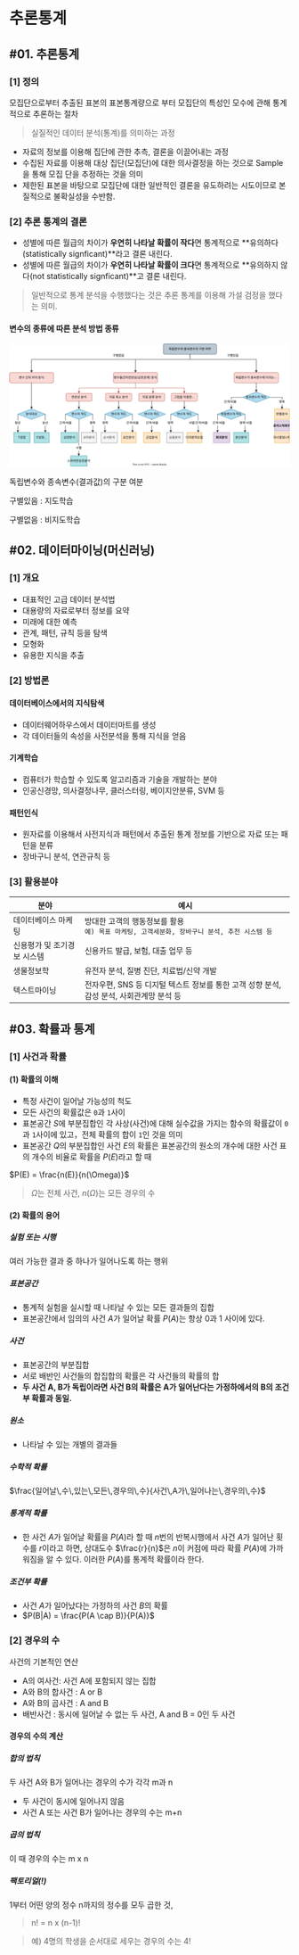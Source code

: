 # 추론통계

## #01. 추론통계

### [1] 정의

모집단으로부터 추출된 표본의 표본통계량으로 부터 모집단의 특성인 모수에 관해 통계적으로 추론하는 절차

> 실질적인 데이터 분석(통계)를 의미하는 과정

- 자료의 정보를 이용해 집단에 관한 추측, 결론을 이끌어내는 과정
- 수집된 자료를 이용해 대상 집단(모집단)에 대한 의사결정을 하는 것으로 Sample을 통해 모집 단을 추정하는 것을 의미
- 제한된 표본을 바탕으로 모집단에 대한 일반적인 결론을 유도하려는 시도이므로 본질적으로 불확실성을 수반함.

### [2] 추론 통계의 결론

- 성별에 따른 월급의 차이가 **우연히 나타날 확률이 작다**면 통계적으로 **유의하다(statistically signficant)**라고 결론 내린다.
- 성별에 따른 월급의 차이가 **우연히 나타날 확률이 크다**면 통계적으로 **유의하지 않다(not statistically signficant)**고 결론 내린다.

> 일반적으로 통계 분석을 수행했다는 것은 추론 통계를 이용해 가설 검정을 했다는 의미.

#### 변수의 종류에 따른 분석 방법 종류

![analysis](res/analysis.svg)

독립변수와 종속변수(결과값)의 구분 여분

구별있음 : 지도학습

구별없음 : 비지도학습

## #02. 데이터마이닝(머신러닝)

### [1] 개요

- 대표적인 고급 데이터 분석법
- 대용량의 자료로부터 정보를 요약
- 미래에 대한 예측
- 관계, 패턴, 규칙 등을 탐색
- 모형화
- 유용한 지식을 추출

### [2] 방법론

#### 데이터베이스에서의 지식탐색

- 데이터웨어하우스에서 데이터마트를 생성
- 각 데이터들의 속성을 사전분석을 통해 지식을 얻음

#### 기계학습

- 컴퓨터가 학습할 수 있도록 알고리즘과 기술을 개발하는 분야
- 인공신경망, 의사결정나무, 클러스터링, 베이지안분류, SVM 등

#### 패턴인식

- 원자료를 이용해서 사전지식과 패턴에서 추출된 통계 정보를 기반으로 자료 또는 패턴을 분류
- 장바구니 분석, 연관규칙 등

### [3] 활용분야

| 분야 | 예시 |
| --- | --- |
| 데이터베이스 마케팅 | 방대한 고객의 행동정보를 활용<br/>`예) 목표 마케팅, 고객세분화, 장바구니 분석, 추천 시스템 등` |
| 신용평가 및 조기경보 시스템 | 신용카드 발급, 보험, 대출 업무 등 |
| 생물정보학 | 유전자 분석, 질병 진단, 치료법/신약 개발 |
| 텍스트마이닝 | 전자우편, SNS 등 디지털 텍스트 정보를 통한 고객 성향 분석, 감성 분석, 사회관계망 분석 등 |


## #03. 확률과 통계

### [1] 사건과 확률

#### (1) 확률의 이해

- 특정 사건이 일어날 가능성의 척도
- 모든 사건의 확률값은 `0`과 `1`사이
- 표본공간 $S$에 부분집합인 각 사상(사건)에 대해 실수값을 가지는 함수의 확률값이 `0`과 `1`사이에 있고，전체 확률의 합이 `1`인 것을 의미
- 표본공간 $Q$의 부분집합인 사건 $E$의 확률은 표본공간의 원소의 개수에 대한 사건 표의 개수의 비율로 확률을 $P(E)$라고 할 때

$P(E) = \frac{n(E)}{n(\Omega)}$

> $\Omega$는 전체 사건, $n(\Omega)$는 모든 경우의 수

#### (2) 확률의 용어

##### 실험 또는 시행

 여러 가능한 결과 중 하나가 일어나도록 하는 행위

##### 표본공간

- 통계적 실험을 실시할 때 나타날 수 있는 모든 결과들의 집합
- 표본공간에서 임의의 사건 $A$가 일어날 확률 $P(A)$는 항상 0과 1 사이에 있다.

##### 사건

- 표본공간의 부분집합
- 서로 배반인 사건들의 합집합의 확률은 각 사건들의 확률의 합
- **두 사건 A, B가 독립이라면 사건 B의 확률은 A가 일어난다는 가정하에서의 B의 조건부 확률과 동일.**

##### 원소

- 나타날 수 있는 개별의 결과들

##### 수학적 확률

$\frac{일어날\,수\,있는\,모든\,경우의\,수}{사건\,A가\,일어나는\,경우의\,수}$

##### 통계적 확률

- 한 사건 $A$가 일어날 확률을 $P(A)$라 할 때 $n$번의 반복시행에서 사건 $A$가 일어난 횟수를 $r$이라고 하면, 상대도수 $\frac{r}{n}$은 $n$이 커점에 따라 확률 $P(A)$에 가까워짐을 알 수 있다. 이러한 $P(A)$를 통계적 확률이라 한다.

##### 조건부 확률

- 사건 $A$가 일어났다는 가정하의 사건 $B$의 확률
- $P(B|A) = \frac{P(A \cap B)}{P(A)}$

### [2] 경우의 수

사건의 기본적인 연산

- A의 여사건: 사건 A에 포함되지 않는 집합
- A와 B의 합사건 : A or B
- A와 B의 곱사건 : A and B
- 배반사건 : 동시에 일어날 수 없는 두 사건, A and B = 0인 두 사건

#### 경우의 수의 계산

##### 합의 법칙

두 사건 A와 B가 일어나는 경우의 수가 각각 m과 n

- 두 사건이 동시에 일어나지 않음
- 사건 A 또는 사건 B가 일어나는 경우의 수는 m+n

##### 곱의 법칙

이 때 경우의 수는 m x n

##### 팩토리얼(!)

1부터 어떤 양의 정수 n까지의 정수를 모두 곱한 것, 

> n! = n x (n-1)!

> 예) 4명의 학생을 순서대로 세우는 경우의 수는 4!